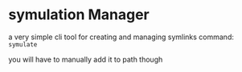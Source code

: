 # symulation Manager

a very simple cli tool for creating and managing symlinks
command: `symulate` 

you will have to manually add it to path though
